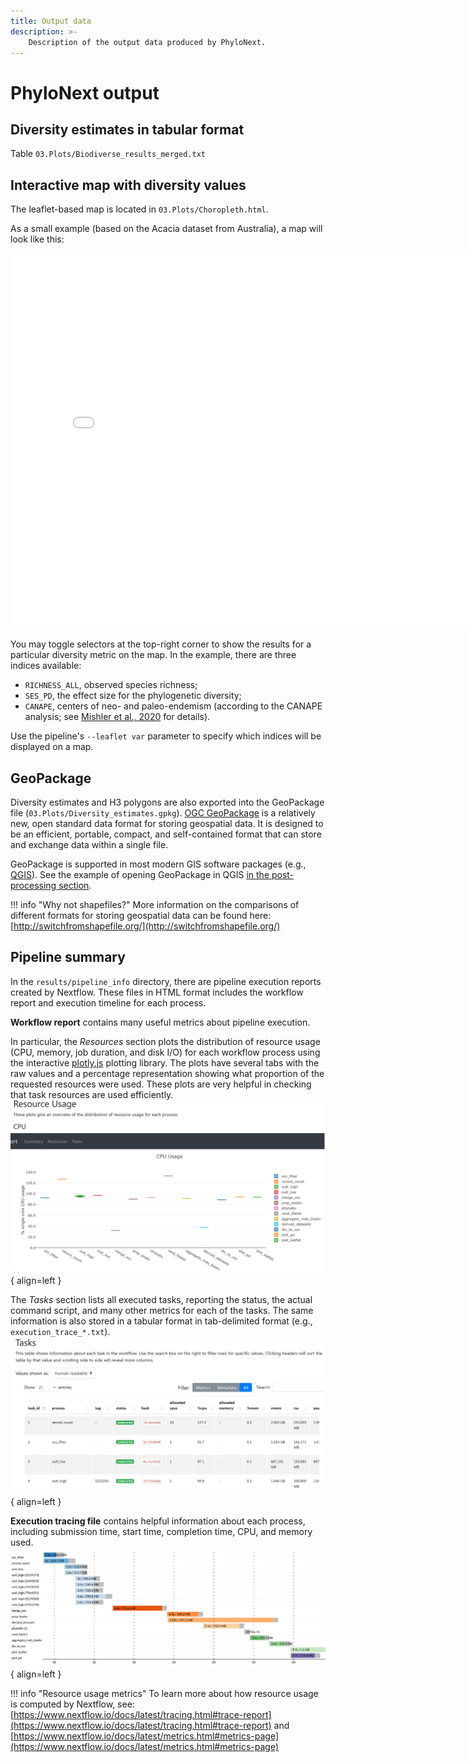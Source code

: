 ```yaml
---
title: Output data
description: >-
    Description of the output data produced by PhyloNext.
---
```


# PhyloNext output

## Diversity estimates in tabular format

Table `03.Plots/Biodiverse_results_merged.txt`

## Interactive map with diversity values

The leaflet-based map is located in `03.Plots/Choropleth.html`.  

As a small example (based on the Acacia dataset from Australia), a map will look like this:  

<div class="leaflet">
  <iframe width=800, height=600 frameBorder=0 src="assets/Leaflet_map.html"></iframe>
</div>

You may toggle selectors at the top-right corner to show the results for a particular diversity metric on the map. 
In the example, there are three indices available:  

- `RICHNESS_ALL`, observed species richness;  
- `SES_PD`, the effect size for the phylogenetic diversity;  
- `CANAPE`, centers of neo- and paleo-endemism (according to the CANAPE analysis; see [Mishler et al., 2020](https://onlinelibrary.wiley.com/doi/full/10.1111/jse.12590) for details).  

Use the pipeline's `--leaflet var` parameter to specify which indices will be displayed on a map. 

## GeoPackage

Diversity estimates and H3 polygons are also exported into the GeoPackage file (`03.Plots/Diversity_estimates.gpkg`). 
[OGC GeoPackage](https://www.geopackage.org/) is a relatively new, open standard data format for storing geospatial data. 
It is designed to be an efficient, portable, compact, and self-contained format that can store and exchange data within a single file. 

GeoPackage is supported in most modern GIS software packages (e.g., [QGIS](https://www.qgis.org)). 
See the example of opening GeoPackage in QGIS [in the post-processing section](post.md).

!!! info "Why not shapefiles?"
    More information on the comparisons of different formats for storing geospatial data can be found here:  
    [http://switchfromshapefile.org/](http://switchfromshapefile.org/)

## Pipeline summary

In the `results/pipeline_info` directory, there are pipeline execution reports created by Nextflow. 
These files in HTML format includes the workflow report and execution timeline for each process.  

**Workflow report** contains many useful metrics about pipeline execution.  

In particular, the *Resources* section plots the distribution of resource usage (CPU, memory, job duration, and disk I/O) 
for each workflow process using the interactive [plotly.js](https://plot.ly/javascript/) plotting library. 
The plots have several tabs with the raw values and a percentage representation showing what proportion of the requested resources were used. 
These plots are very helpful in checking that task resources are used efficiently.
![Workflow resource usage](assets/Report_ResourceUsage.png){ align=left }  


The *Tasks* section lists all executed tasks, reporting the status, the actual command script, and many other metrics for each of the tasks. 
The same information is also stored in a tabular format in tab-delimited format (e.g., `execution_trace_*.txt`).
![Workflow task stats](assets/Report_TaskStats.png){ align=left }  


**Execution tracing file** contains helpful information about each process, including submission time, start time, completion time, CPU, and memory used.
![Timelime of the pipeline](assets/Report_Timeline.png){ align=left }  


!!! info "Resource usage metrics"
    To learn more about how resource usage is computed by Nextflow, see:  
    [https://www.nextflow.io/docs/latest/tracing.html#trace-report](https://www.nextflow.io/docs/latest/tracing.html#trace-report) and  
    [https://www.nextflow.io/docs/latest/metrics.html#metrics-page](https://www.nextflow.io/docs/latest/metrics.html#metrics-page)

